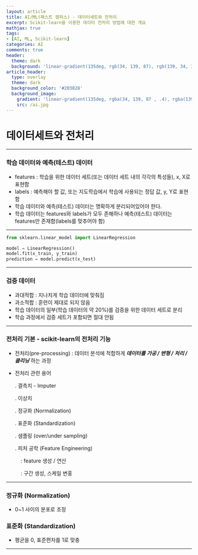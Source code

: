 ```yaml
---
layout: article
title: AI/ML(패스트 캠퍼스) - 데이터세트와 전처리
excerpt: Scikit-learn을 이용한 데이터 전처리 방법에 대한 개요
mathjax: true
tags:
- [AI, ML, Scikit-learn]
categories: AI
comments: true
header:
  theme: dark
  background: 'linear-gradient(135deg, rgb(34, 139, 87), rgb(139, 34, 139))'
article_header:
  type: overlay
  theme: dark
  background_color: '#203028'
  background_image:
    gradient: 'linear-gradient(135deg, rgba(34, 139, 87 , .4), rgba(139, 34, 139, .4))'
    src: /ai.jpg
---
```


# 데이터세트와 전처리

---

### 학습 데이터와 예측(테스트) 데이터

- features : 학습을 위한 데이터 세트(또는 데이터 세트 내의 각각의 특성들), x, X로 표현함
- labels : 예측해야 할 값, 또는 지도학습에서 학습에 사용되는 정답 값, y, Y로 표현함
- 학습 데이터와 예측(테스트) 데이터는 명확하게 분리되어있어야 한다.
- 학습 데이터는 features와 labels가 모두 존해하나 예측(테스트) 데이터는 features만 존재함(labels를 맞추어야 함)

---

``` python
from sklearn.linear_model import LinearRegression

model = LinearRegression()
model.fit(x_train, y_train)
prediction = model.predict(x_test)
```

---

### 검증 데이터

- 과대적합 : 지나치게 학습 데이터에 맞춰짐
- 과소적합 : 훈련이 제대로 되지 않음
- 학습 데이터의 일부(학습 데이터의 약 20%)를 검증을 위한 데이터 세트로 분리
- 학습 과정에서 검증 세트가 포함되면 절대 안됨

---

### 전처리 기본 - scikit-learn의 전처리 기능

- 전처리(pre-processing) : 데이터 분석에 적합하게 *_**데이터를 가공 / 변형 / 처리 / 클리닝**_* 하는 과정
- 전처리 관련 용어

  . 결측치 - Imputer

  . 이상치

  . 정규화 (Normalization)

  . 표준화 (Standardization)

  . 샘플링 (over/under sampling)

  . 피처 공학 (Feature Engineering)

  &nbsp;&nbsp;&nbsp;&nbsp;: feature 생성 / 연산

  &nbsp;&nbsp;&nbsp;&nbsp;: 구간 생성, 스케일 변홍

---

### 정규화 (Normalization)
- 0~1 사이의 분포로 조정

### 표준화 (Standardization)
- 평균을 0, 표준편차를 1로 맞충

---


